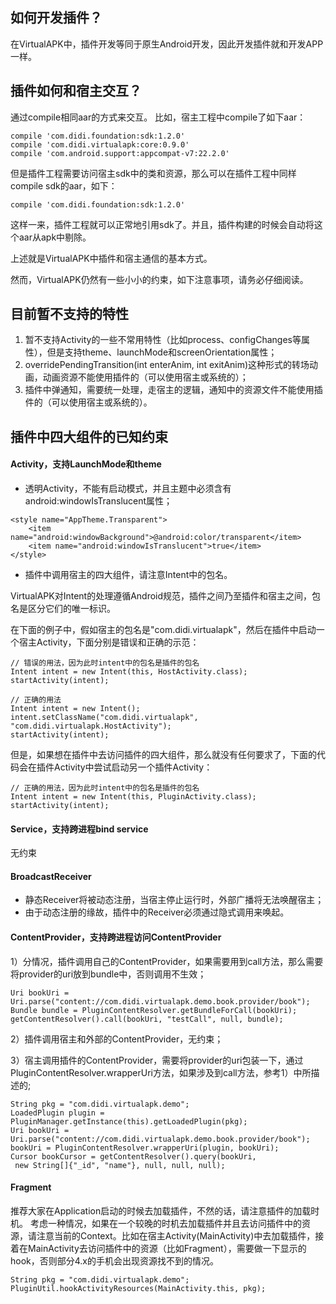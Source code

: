 ## 如何开发插件？
在VirtualAPK中，插件开发等同于原生Android开发，因此开发插件就和开发APP一样。

## 插件如何和宿主交互？
通过compile相同aar的方式来交互。
比如，宿主工程中compile了如下aar：
```
compile 'com.didi.foundation:sdk:1.2.0'
compile 'com.didi.virtualapk:core:0.9.0'
compile 'com.android.support:appcompat-v7:22.2.0'
```
但是插件工程需要访问宿主sdk中的类和资源，那么可以在插件工程中同样compile sdk的aar，如下：
```
compile 'com.didi.foundation:sdk:1.2.0'
```

这样一来，插件工程就可以正常地引用sdk了。并且，插件构建的时候会自动将这个aar从apk中剔除。

上述就是VirtualAPK中插件和宿主通信的基本方式。


然而，VirtualAPK仍然有一些小小的约束，如下注意事项，请务必仔细阅读。

## 目前暂不支持的特性
1. 暂不支持Activity的一些不常用特性（比如process、configChanges等属性），但是支持theme、launchMode和screenOrientation属性；
2. overridePendingTransition(int enterAnim, int exitAnim)这种形式的转场动画，动画资源不能使用插件的（可以使用宿主或系统的）；
3. 插件中弹通知，需要统一处理，走宿主的逻辑，通知中的资源文件不能使用插件的（可以使用宿主或系统的）。

## 插件中四大组件的已知约束
#### Activity，支持LaunchMode和theme

- 透明Activity，不能有启动模式，并且主题中必须含有android:windowIsTranslucent属性；

```
<style name="AppTheme.Transparent">
    <item name="android:windowBackground">@android:color/transparent</item>
    <item name="android:windowIsTranslucent">true</item>
</style>
```

- 插件中调用宿主的四大组件，请注意Intent中的包名。

VirtualAPK对Intent的处理遵循Android规范，插件之间乃至插件和宿主之间，包名是区分它们的唯一标识。

在下面的例子中，假如宿主的包名是"com.didi.virtualapk"，然后在插件中启动一个宿主Activity，下面分别是错误和正确的示范：
```
// 错误的用法，因为此时intent中的包名是插件的包名
Intent intent = new Intent(this, HostActivity.class);
startActivity(intent);
 
// 正确的用法
Intent intent = new Intent();
intent.setClassName("com.didi.virtualapk", "com.didi.virtualapk.HostActivity");
startActivity(intent);
```

但是，如果想在插件中去访问插件的四大组件，那么就没有任何要求了，下面的代码会在插件Activity中尝试启动另一个插件Activity：
```
// 正确的用法，因为此时intent中的包名是插件的包名
Intent intent = new Intent(this, PluginActivity.class);
startActivity(intent);
```
#### Service，支持跨进程bind service
无约束

#### BroadcastReceiver

- 静态Receiver将被动态注册，当宿主停止运行时，外部广播将无法唤醒宿主；
- 由于动态注册的缘故，插件中的Receiver必须通过隐式调用来唤起。

#### ContentProvider，支持跨进程访问ContentProvider

1）分情况，插件调用自己的ContentProvider，如果需要用到call方法，那么需要将provider的uri放到bundle中，否则调用不生效；

```
Uri bookUri = Uri.parse("content://com.didi.virtualapk.demo.book.provider/book");
Bundle bundle = PluginContentResolver.getBundleForCall(bookUri);
getContentResolver().call(bookUri, "testCall", null, bundle);
```
2）插件调用宿主和外部的ContentProvider，无约束；

3）宿主调用插件的ContentProvider，需要将provider的uri包装一下，通过PluginContentResolver.wrapperUri方法，如果涉及到call方法，参考1）中所描述的;

```
String pkg = "com.didi.virtualapk.demo";
LoadedPlugin plugin = PluginManager.getInstance(this).getLoadedPlugin(pkg);
Uri bookUri = Uri.parse("content://com.didi.virtualapk.demo.book.provider/book");
bookUri = PluginContentResolver.wrapperUri(plugin, bookUri);
Cursor bookCursor = getContentResolver().query(bookUri,
 new String[]{"_id", "name"}, null, null, null);
```
#### Fragment
推荐大家在Application启动的时候去加载插件，不然的话，请注意插件的加载时机。
考虑一种情况，如果在一个较晚的时机去加载插件并且去访问插件中的资源，请注意当前的Context。比如在宿主Activity(MainActivity)中去加载插件，接着在MainActivity去访问插件中的资源（比如Fragment），需要做一下显示的hook，否则部分4.x的手机会出现资源找不到的情况。

```
String pkg = "com.didi.virtualapk.demo";
PluginUtil.hookActivityResources(MainActivity.this, pkg);
```